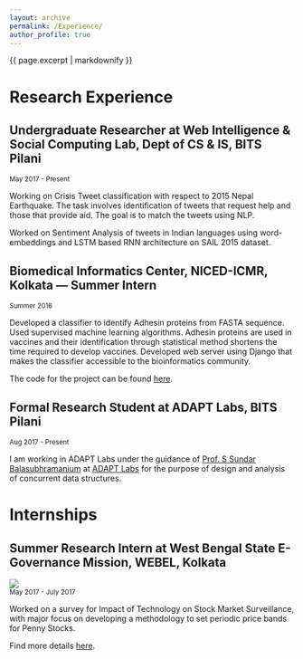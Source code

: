 ```yaml
---
layout: archive
permalink: /Experience/
author_profile: true
---
```


{{ page.excerpt | markdownify }}

# Research Experience

## Undergraduate Researcher at Web Intelligence & Social Computing Lab, Dept of CS & IS, BITS Pilani 
<small>May 2017 - Present</small>

<p> Working on Crisis Tweet classification with respect to 2015 Nepal Earthquake. The task involves identification of tweets that request help and those that provide aid. The goal is to match the tweets using NLP.</p>

<p>Worked on Sentiment Analysis of tweets in Indian languages using word-embeddings and LSTM based RNN architecture on SAIL 2015 dataset.</p>


## Biomedical Informatics Center,  NICED-ICMR, Kolkata — Summer Intern
<small> Summer 2016 </small>
<p>Developed a classifier to identify Adhesin proteins from FASTA sequence. Used supervised machine learning algorithms.
Adhesin proteins are used in vaccines and their identification through statistical method shortens the time required to develop vaccines.
 Developed web server using Django that makes the classifier accessible to the bioinformatics community.</p>
 
The code for the project can be found <a href ="https://github.com/atalukdar/BacterialAdhesinClassifier">here</a>.


## Formal Research Student at ADAPT Labs, BITS Pilani
<small>Aug 2017 - Present</small>

<p>I am working in ADAPT Labs under the guidance of <a href="http://universe.bits-pilani.ac.in/pilani/sundarb/profile">Prof. S Sundar Balasubhramanium</a> at <a href="http://www.bits-pilani.ac.in/pilani/computerscience/AdvancedDataAnalyticsParallelTechnologiesLaboratory">ADAPT Labs</a> for the purpose of design and analysis of concurrent data structures.</p>



# Internships

## Summer Research Intern at West Bengal State E-Governance Mission, WEBEL, Kolkata
<img src = "{{ site.baseurl }}/images/WEBEL_logo.jpg"/><br>
<small>      May 2017 - July 2017</small>
<p>Worked on a survey for Impact of Technology on Stock Market Surveillance, with major focus on developing a methodology to set periodic price bands for Penny Stocks.</p>
<p>Find more details <a href="https://docs.google.com/document/d/e/2PACX-1vTNobA1vq7BqzXf9uhojCB4rf8jIKE3nYLbrlTpDpip7GtvOdqRSXvrjztH4lSWhEsLCYBqNpX94dxZ/pub">here</a>.</p>



